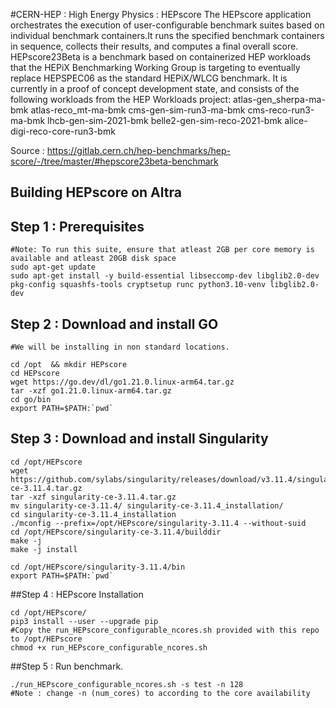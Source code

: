 #CERN-HEP : High Energy Physics : HEPscore
The HEPscore application orchestrates the execution of user-configurable benchmark suites based on individual benchmark containers.It runs the specified benchmark containers in sequence, collects their results, and computes a final overall score.
HEPscore23Beta is a benchmark based on containerized HEP workloads that the HEPiX Benchmarking Working Group is targeting to eventually replace HEPSPEC06 as the standard HEPiX/WLCG benchmark.  It is currently in a proof of concept development state, and consists of the following workloads from the HEP Workloads project:
atlas-gen_sherpa-ma-bmk
atlas-reco_mt-ma-bmk
cms-gen-sim-run3-ma-bmk
cms-reco-run3-ma-bmk
lhcb-gen-sim-2021-bmk
belle2-gen-sim-reco-2021-bmk
alice-digi-reco-core-run3-bmk

Source : https://gitlab.cern.ch/hep-benchmarks/hep-score/-/tree/master/#hepscore23beta-benchmark

## Building HEPscore on Altra

## Step 1 : Prerequisites
```
#Note: To run this suite, ensure that atleast 2GB per core memory is available and atleast 20GB disk space
sudo apt-get update
sudo apt-get install -y build-essential libseccomp-dev libglib2.0-dev pkg-config squashfs-tools cryptsetup runc python3.10-venv libglib2.0-dev
```

## Step 2 : Download and install GO
```
#We will be installing in non standard locations. 

cd /opt  && mkdir HEPscore
cd HEPscore
wget https://go.dev/dl/go1.21.0.linux-arm64.tar.gz
tar -xzf go1.21.0.linux-arm64.tar.gz
cd go/bin
export PATH=$PATH:`pwd`
```
## Step 3 : Download and install Singularity
```
cd /opt/HEPscore
wget https://github.com/sylabs/singularity/releases/download/v3.11.4/singularity-ce-3.11.4.tar.gz
tar -xzf singularity-ce-3.11.4.tar.gz
mv singularity-ce-3.11.4/ singularity-ce-3.11.4_installation/
cd singularity-ce-3.11.4_installation
./mconfig --prefix=/opt/HEPscore/singularity-3.11.4 --without-suid
cd /opt/HEPscore/singularity-ce-3.11.4/builddir
make -j
make -j install

cd /opt/HEPscore/singularity-3.11.4/bin
export PATH=$PATH:`pwd`
```

##Step 4 : HEPscore Installation
```
cd /opt/HEPscore/
pip3 install --user --upgrade pip
#Copy the run_HEPscore_configurable_ncores.sh provided with this repo to /opt/HEPscore
chmod +x run_HEPscore_configurable_ncores.sh
```

##Step 5 : Run benchmark.
```
./run_HEPscore_configurable_ncores.sh -s test -n 128
#Note : change -n (num_cores) to according to the core availability
```
